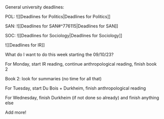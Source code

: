 General university deadlines:

POL:
![[Deadlines for Politics|Deadlines for Politics]]

SAN:
![[Deadlines for SAN#^776115|Deadlines for SAN]]


SOC:
![[Deadlines for Sociology|Deadlines for Sociology]]

![[Deadlines for IR]]


What do I want to do this week starting the 09/10/23?

For Monday, start IR reading, continue anthropological reading, finish book 2

Book 2: look for summaries (no time for all that)

For Tuesday, start Du Bois + Durkheim, finish anthropological reading

For Wednesday, finish Durkheim (if not done so already) and finish anything else

Add more!